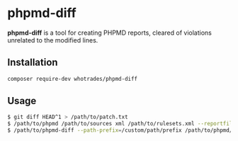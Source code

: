 # phpmd-diff
**phpmd-diff** is a tool for creating PHPMD reports, cleared of violations unrelated to the modified lines.

## Installation

```bash
composer require-dev whotrades/phpmd-diff
```

## Usage

```bash
$ git diff HEAD^1 > /path/to/patch.txt
$ /path/to/phpmd /path/to/sources xml /path/to/rulesets.xml --reportfile report.xml
$ /path/to/phpmd-diff --path-prefix=/custom/path/prefix /path/to/phpmd/report.xml /path/to/patch.txt 1> /path/to/a/cleaned/report.xml
```
